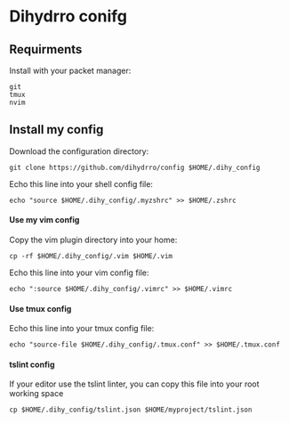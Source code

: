 # Dihydrro conifg

## Requirments

Install with your packet manager:

    git
    tmux
    nvim

## Install my config

Download the configuration directory:

    git clone https://github.com/dihydrro/config $HOME/.dihy_config

Echo this line into your shell config file:

    echo "source $HOME/.dihy_config/.myzshrc" >> $HOME/.zshrc

#### Use my vim config

Copy the vim plugin directory into your home:

    cp -rf $HOME/.dihy_config/.vim $HOME/.vim

Echo this line into your vim config file:

    echo ":source $HOME/.dihy_config/.vimrc" >> $HOME/.vimrc

#### Use tmux config

Echo this line into your tmux config file:

    echo "source-file $HOME/.dihy_config/.tmux.conf" >> $HOME/.tmux.conf

#### tslint config

If your editor use the tslint linter, you can copy this file into your root working space

    cp $HOME/.dihy_config/tslint.json $HOME/myproject/tslint.json
